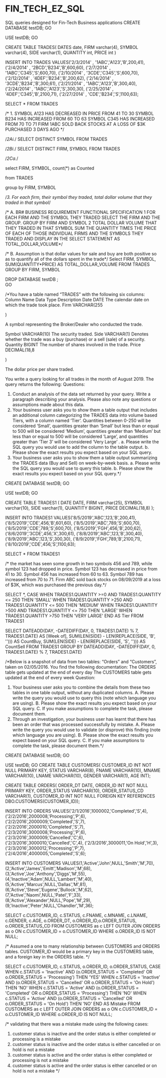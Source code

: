# FIN_TECH_EZ_SQL
SQL queries designed for Fin-Tech Business applications
CREATE DATABASE testDB;
GO

USE testDB;
GO

CREATE TABLE TRADES(
DATES date,
FIRM varchar(4),
SYMBOL varchar(4),
SIDE varchar(1),
QUANTITY int,
PRICE int
)

INSERT INTO TRADES
VALUES('2/3/2014' , '1ABC','A123','B',200,41),
('2/4/2014' , '2BCD','B234','B',600,60),
('2/7/2014' , '1ABC','C345','S',600,70),
('2/10/2014' , '3CDE','C345','S',600,70),
('2/12/2014' , '4DEF','B234','B',200,62),
('2/14/2014' , '3CDE','B234','B',300,61),
('2/21/2014' , '1ABC','A123','B',300,40),
('2/24/2014' , '1ABC','A123','S',300,30),
('2/25/2014' , '4DEF','C345','B',2100,71),
('2/27/2014' , 'CDE','B234','S',1100,63);

SELECT * FROM TRADES

/* 1. SYMBOL A123 HAS DECREASED IN PRICE FROM 41 TO 30
SYMBOL B234 HAS INCREASED FROM 60 TO 63
SYMBOL C345 HAS INCREASED FROM 70 TO 71
FIRM 1ABC SOLD BACK STOCKS AT A LOSS OF $3K PURCHASED 3 DAYS AGO */

/*2Ai.*/
SELECT DISTINCT SYMBOL FROM TRADES

/*2Bi.*/
SELECT DISTINCT FIRM, SYMBOL FROM TRADES

/*2Ca.*/

select FIRM, SYMBOL, count(*) as Counted

from TRADES

group by FIRM, SYMBOL

/*3. For each firm,
their symbol they traded,
total dollar volume that they traded in that symbol*/



/* A. BR# BUSINESS REQUIREMENT   FUNCTIONAL SPECIFICATION
1      FOR EACH FIRM AND THE SYMBOL THEY TRADED       SELECT THE FIRM AND THE GROUP. GROUP BY FIRM AND SYMBOL
2      TOTAL DOLLAR VOLUME THAT THEY TRADED IN THAT SYMBOL    SUM THE QUANTITY TIMES THE PRICE OF EACH OF THOSE INDIVIDUAL FIRMS AND THE SYMBOLS THEY TRADED AND DISPLAY IN THE SELECT STATEMENT AS TOTAL_DOLLAR_VOLUME*/

/* B.  Assumption is that dollar values for sale and buy are both positive so as to quantify all of the dollars spent in the trade*/
Select FIRM, SYMBOL, SUM(QUANTITY*PRICE) AS TOTAL_DOLLAR_VOLUME
FROM TRADES
GROUP BY FIRM, SYMBOL


DROP DATABASE testDB ;  
GO  


/*You have a table named “TRADES” with the following six columns:
Column Name Data Type Description
Date DATE The calendar date on which the trade took place.
Firm VARCHAR(255

)

A symbol representing the Broker/Dealer who conducted the trade.

Symbol VARCHAR(10) The security traded.
Side VARCHAR(1) Denotes whether the trade was a buy (purchase) or a sell (sale) of a security.
Quantity BIGINT The number of shares involved in the trade.
Price DECIMAL(18,8

)

The dollar price per share traded.

You write a query looking for all trades in the month of August 2019. The query returns the following:
Questions:
1) Conduct an analysis of the data set returned by your query. Write a paragraph describing your
analysis. Please also note any questions or assumptions made about this data.
2) Your business user asks you to show them a table output that includes an additional column
categorizing the TRADES data into volume based Tiers, with a column named ‘Tier’. Quantities
between 0-250 will be considered ‘Small’, quantities greater than ‘Small’ but less than or equal
to 500 will be considered ‘Medium’, quantities greater than ‘Medium’ but less than or equal to
500 will be considered ‘Large’, and quantities greater than ‘Tier 3’ will be considered ‘Very
Large’ .
a. Please write the SQL query you would use to add the column to the table output.
b. Please show the exact results you expect based on your SQL query.
3) Your business user asks you to show them a table output summarizing the TRADES data (Buy
and Sell) on week-by-week basis.
a. Please write the SQL query you would use to query this table.
b. Please show the exact results you expect based on your SQL query.*/

CREATE DATABASE testDB;
GO

USE testDB;
GO

CREATE TABLE TRADES1 (
  DATE DATE,
  FIRM varchar(25),
  SYMBOL varchar(10),
  SIDE varchar(1),
  QUANTITY BIGINT,
  PRICE DECIMAL(18,8)
);

INSERT INTO TRADES1
VALUES('8/5/2019','ABC',123,'B',200,41),
('8/5/2019','CDE',456,'B',601,60),
('8/5/2019','ABC',789,'S',600,70),
('8/5/2019','CDE',789,'S',600,70),
('8/5/2019','FGH',456,'B',200,62),
('8/6/2019','3CDE',456,'X',300,61),
('8/8/2019','ABC',123,'B',300,40),
('8/9/2019','ABC',123,'S',300,30),
('8/9/2019','FGH',789,'B',2100,71),
('8/10/2019','CDE',456,'S',1100,63);

SELECT * FROM TRADES1

/* the market has seen some growth in two symbols 456 and 789, while symbol 123 had dropped in price. Symbol 123 has decreased in price from 41 to 30. Symbol 456 has increased from 60 to 63. 
Symbol 789 has increased from 70 to 71. Firm ABC sold back stocks on 08/09/2019 at a loss of $3K, which was purchased the previous day.*/


SELECT *,  CASE 
          WHEN TRADES1.QUANTITY >=0 AND TRADES1.QUANTITY <= 250 THEN 'SMALL'
          WHEN TRADES1.QUANTITY >250 AND TRADES1.QUANTITY <= 500 THEN 'MEDIUM'
          WHEN TRADES1.QUANTITY >500 AND TRADES1.QUANTITY <= 750 THEN 'LARGE'
		  WHEN TRADES1.QUANTITY >750 THEN 'VERY LARGE'
       END AS Tier
FROM TRADES1

SELECT DATEADD(DAY, -DATEDIFF(DAY, 0, TRADES1.DATE) % 7, TRADES1.DATE) AS [Week of],
  SUM(LEN(SIDE) - LEN(REPLACE(SIDE, 'B', '')))  AS CountBuy, SUM(LEN(SIDE) - LEN(REPLACE(SIDE, 'S', ''))) AS CountSell
FROM TRADES1
GROUP BY DATEADD(DAY, -DATEDIFF(DAY, 0, TRADES1.DATE) % 7, TRADES1.DATE)

/*Below is a snapshot of data from two tables: “Orders” and “Customers”, taken on 02/05/2016. You find
the following documentation:
The ORDERS table gets updated at the end of every day
The CUSTOMERS table gets updated at the end of every week
Question:
1) Your business user asks you to combine the details from these two tables in one table output,
without any duplicated columns.
A. Please write the query you would use to query this (note which language you are using).
B. Please show the exact results you expect based on your SQL query.
C. If you make assumptions to complete the task, please document them.
2) Through an investigation, your business user has learnt that there has been an order that was
processed successfully by mistake.
A. Please write the query you would use to validate (or disprove) this finding (note which
language you are using).
B. Please show the exact results you expect based on your SQL query.
C. If you make assumptions to complete the task, please document them.*/

CREATE DATABASE testDB;
GO

USE testDB;
GO
CREATE TABLE CUSTOMERS(
CUSTOMER_ID INT NOT NULL PRIMARY KEY,
STATUS VARCHAR(8),
FNAME VARCHAR(10),
MNAME VARCHAR(10),
LNAME VARCHAR(10),
GENDER VARCHAR(1),
AGE INT);

CREATE TABLE ORDERS(
ORDER_DT DATE,
ORDER_ID INT NOT NULL PRIMARY KEY,
ORDER_STATUS VARCHAR(10),
ORDER_STATUS_CD VARCHAR(1),
CUSTOMER_ID INT NOT NULL FOREIGN KEY REFERENCES DBO.CUSTOMERS(CUSTOMER_ID));

INSERT INTO ORDERS
VALUES('2/1/2016',1000002,'Completed','S',4),
('2/2/2016',2000008,'Processing','P',6),
('2/2/2016',2000009,'Completed','S',7),
('2/2/2016',2000010,'Completed','S',7),
('2/3/2016',3000008,'Processing','P',6),
('2/3/2016',3000009,'Cancelled','C',6),
('2/3/2016',3000010,'Cancelled','C',4),
('2/3/2016',3000011,'On Hold','H',3),
('2/3/2016',3000012,'Processing','P',7),
('2/4/2016',4000005,'Completed','S',6);

INSERT INTO CUSTOMERS
VALUES(1,'Active','John',NULL,'Smith','M',70),
(2,'Active','James','Emitt','Madison','M',68),
(3,'Active','Joe','Anthony','Diggs','M',55),
(4,'Inactive','Adam',NULL,'Lambert','M',40),
(5,'Active','Marcus',NULL,'Dallas','M',81),
(6,'Active','Steve','Eugene','Bullock','M',62),
(7,'Active','Naomi',NULL,'Patel','F',33),
(8,'Active','Alexander',NULL,'Pope','M',29),
(9,'Inactive','Peter',NULL,'Chandler','M',36);

SELECT c.CUSTOMER_ID, c.STATUS, c.FNAME, c.MNAME, c.LNAME, c.GENDER, c.AGE, o.ORDER_DT, o.ORDER_ID,o.ORDER_STATUS, o.ORDER_STATUS_CD
FROM CUSTOMERS as c
LEFT OUTER JOIN ORDERS as o
ON c.CUSTOMER_ID = o.CUSTOMER_ID
WHERE o.ORDER_ID IS NOT NULL;

/* Assumed a one to many relationship between CUSTOMERS and ORDERS tables.
CUSTOMER_ID would be a primary key in the CUSTOMERS table, and a foreign key
in the ORDERS table. */


SELECT c.CUSTOMER_ID, c.STATUS, o.ORDER_ID, o.ORDER_STATUS,
CASE
WHEN c.STATUS = 'Inactive' AND (o.ORDER_STATUS = 'Completed' OR o.ORDER_STATUS = 'Processing') THEN 'YES'
WHEN c.STATUS = 'Inactive' AND (o.ORDER_STATUS = 'Cancelled' OR o.ORDER_STATUS = 'On Hold') THEN 'NO'
WHEN c.STATUS = 'Active' AND (o.ORDER_STATUS = 'Completed' OR o.ORDER_STATUS = 'Processing') THEN 'NO'
WHEN c.STATUS = 'Active' AND (o.ORDER_STATUS = 'Cancelled' OR o.ORDER_STATUS = 'On Hold') THEN 'NO'
END AS Mistake
FROM CUSTOMERS as c
LEFT OUTER JOIN ORDERS as o
ON c.CUSTOMER_ID = o.CUSTOMER_ID
WHERE o.ORDER_ID IS NOT NULL;

/* validating that there was a mistake made using the following cases:
1. customer status is inactive and the order status is either completed or processing is a mistake
2. customer status is inactive and the order status is either cancelled or on hold is not a mistake
3. customer status is active and the order status is either completed or processing is not a mistake
4. customer status is active and the order status is either cancelled or on hold is not a mistake */


